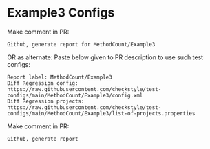 # Example3 Configs
Make comment in PR:
```
Github, generate report for MethodCount/Example3
```
OR as alternate:
Paste below given to PR description to use such test configs:
```
Report label: MethodCount/Example3
Diff Regression config: https://raw.githubusercontent.com/checkstyle/test-configs/main/MethodCount/Example3/config.xml
Diff Regression projects: https://raw.githubusercontent.com/checkstyle/test-configs/main/MethodCount/Example3/list-of-projects.properties
```
Make comment in PR:
```
Github, generate report
```
